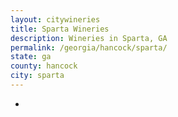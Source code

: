 ```yaml
---
layout: citywineries
title: Sparta Wineries
description: Wineries in Sparta, GA
permalink: /georgia/hancock/sparta/
state: ga
county: hancock
city: sparta
---
```

-
